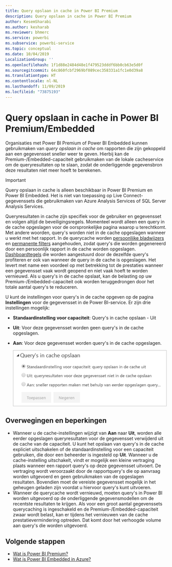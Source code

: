 ```yaml
---
title: Query opslaan in cache in Power BI Premium
description: Query opslaan in cache in Power BI Premium
author: KesemSharabi
ms.author: kesharab
ms.reviewer: bhmerc
ms.service: powerbi
ms.subservice: powerbi-service
ms.topic: conceptual
ms.date: 10/04/2019
LocalizationGroup: ''
ms.openlocfilehash: 1f1d88e2484d48e1f479523dddf6bb0cb63e5d0f
ms.sourcegitcommit: 64c860fcbf2969bf089cec358331a1fc1e0d39a8
ms.translationtype: HT
ms.contentlocale: nl-NL
ms.lasthandoff: 11/09/2019
ms.locfileid: "73875193"
---
```

# <a name="query-caching-in-power-bi-premiumembedded"></a>Query opslaan in cache in Power BI Premium/Embedded

Organisaties met Power BI Premium of Power BI Embedded kunnen gebruikmaken van *query opslaan in cache* om rapporten die zijn gekoppeld aan een gegevensset sneller weer te geven. Hierbij kan de Premium-/Embedded-capaciteit gebruikmaken van de lokale cacheservice om de queryresultaten op te slaan, zodat de onderliggende gegevensbron deze resultaten niet meer hoeft te berekenen.

> [!IMPORTANT]
> Query opslaan in cache is alleen beschikbaar in Power BI Premium en Power BI Embedded. Het is niet van toepassing op Live Connect-gegevenssets die gebruikmaken van Azure Analysis Services of SQL Server Analysis Services.

Queryresultaten in cache zijn specifiek voor de gebruiker en gegevensset en volgen altijd de beveiligingsregels. Momenteel wordt alleen een query in de cache opgeslagen voor de oorspronkelijke pagina waarop u terechtkomt. Met andere woorden, query's worden niet in de cache opgeslagen wanneer u werkt met het rapport. In de querycache worden [persoonlijke bladwijzers](consumer/end-user-bookmarks.md#personal-bookmarks) en [permanente filters](https://powerbi.microsoft.com/blog/announcing-persistent-filters-in-the-service/) aangehouden, zodat query's die worden gegenereerd door een persoonlijk rapport in de cache worden opgeslagen. [Dashboardtegels](service-dashboard-tiles.md) die worden aangestuurd door de dezelfde query's profiteren er ook van wanneer de query in de cache is opgeslagen. Het levert met name een voordeel op met betrekking tot de prestaties wanneer een gegevensset vaak wordt geopend en niet vaak hoeft te worden vernieuwd. Als u query's in de cache opslaat, kan de belasting op uw Premium-/Embedded-capaciteit ook worden teruggedrongen door het totale aantal query's te reduceren.

U kunt de instellingen voor query's in de cache opgeven op de pagina **Instellingen** voor de gegevensset in de Power BI-service. Er zijn drie instellingen mogelijk:

- **Standaardinstelling voor capaciteit**: Query's in cache opslaan - Uit
- **Uit**: Voor deze gegevensset worden geen query's in de cache opgeslagen.
- **Aan**: Voor deze gegevensset worden query's in de cache opgeslagen.

    ![Dialoogvenster voor query's in cache opslaan](media/power-bi-query-caching/power-bi-query-3-options.png)

## <a name="considerations-and-limitations"></a>Overwegingen en beperkingen

- Wanneer u de cache-instellingen wijzigt van **Aan** naar **Uit**, worden alle eerder opgeslagen queryresultaten voor de gegevensset verwijderd uit de cache van de capaciteit. U kunt het opslaan van query's in de cache expliciet uitschakelen of de standaardinstelling voor een capaciteit gebruiken, die door een beheerder is ingesteld op **Uit**. Wanneer u de cache-instelling uitschakelt, vindt er mogelijk een kleine vertraging plaats wanneer een rapport query's op deze gegevensset uitvoert. De vertraging wordt veroorzaakt door de rapportquery's die op aanvraag worden uitgevoerd en geen gebruikmaken van de opgeslagen resultaten. Bovendien moet de vereiste gegevensset mogelijk in het geheugen geladen zijn voordat u hiervoor query's kunt uitvoeren.
- Wanneer de querycache wordt vernieuwd, moeten query's in Power BI worden uitgevoerd op de onderliggende gegevensmodellen om de recentste resultaten te krijgen. Als voor een groot aantal gegevenssets querycaching is ingeschakeld en de Premium-/Embedded-capaciteit zwaar wordt belast, kan er tijdens het vernieuwen van de cache prestatievermindering optreden. Dat komt door het verhoogde volume aan query's die worden uitgevoerd.

## <a name="next-steps"></a>Volgende stappen

* [Wat is Power BI Premium?](service-premium-what-is.md)
* [Wat is Power BI Embedded in Azure?](developer/azure-pbie-what-is-power-bi-embedded.md)
